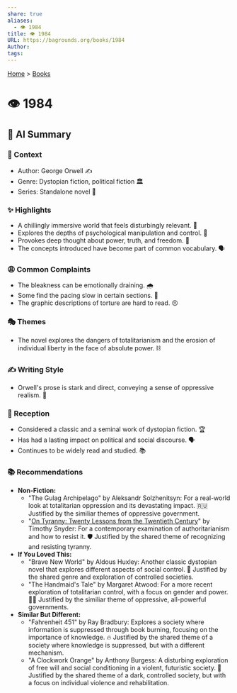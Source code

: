 ```yaml
---
share: true
aliases:
  - 👁️ 1984
title: 👁️ 1984
URL: https://bagrounds.org/books/1984
Author: 
tags: 
---
```

[Home](../index.md) > [Books](./index.md)  
# 👁️ 1984  
## 🤖 AI Summary  
### 📖 Context  
  
* Author: George Orwell ✍️  
* Genre: Dystopian fiction, political fiction 🏛️  
* Series: Standalone novel 🚫  
  
### ✨ Highlights  
  
* A chillingly immersive world that feels disturbingly relevant. 🥶  
* Explores the depths of psychological manipulation and control. 🧠  
* Provokes deep thought about power, truth, and freedom. 💭  
* The concepts introduced have become part of common vocabulary. 🗣️  
  
### 😩 Common Complaints  
  
* The bleakness can be emotionally draining. 🌧️  
* Some find the pacing slow in certain sections. 🐢  
* The graphic descriptions of torture are hard to read. 😣  
  
### 🎭 Themes  
  
* The novel explores the dangers of totalitarianism and the erosion of individual liberty in the face of absolute power. ⛓️  
  
### ✍️ Writing Style  
  
* Orwell's prose is stark and direct, conveying a sense of oppressive realism. 📝  
  
### 📢 Reception  
  
* Considered a classic and a seminal work of dystopian fiction. 🏆  
* Has had a lasting impact on political and social discourse. 🗣️  
* Continues to be widely read and studied. 📚  
  
### 📚 Recommendations  
  
* **Non-Fiction:**  
    * "The Gulag Archipelago" by Aleksandr Solzhenitsyn: For a real-world look at totalitarian oppression and its devastating impact. 🇷🇺 Justified by the similiar themes of oppressive government.  
    * "[On Tyranny: Twenty Lessons from the Twentieth Century](./on-tyranny.md)" by Timothy Snyder: For a contemporary examination of authoritarianism and how to resist it. 🛡️ Justified by the shared theme of recognizing and resisting tyranny.  
* **If You Loved This:**  
    * "Brave New World" by Aldous Huxley: Another classic dystopian novel that explores different aspects of social control. 🧪 Justified by the shared genre and exploration of controlled societies.  
    * "The Handmaid's Tale" by Margaret Atwood: For a more recent exploration of totalitarian control, with a focus on gender and power. 👩‍⚖️ Justified by the similiar theme of oppressive, all-powerful governments.  
* **Similar But Different:**  
    * "Fahrenheit 451" by Ray Bradbury: Explores a society where information is suppressed through book burning, focusing on the importance of knowledge. 🔥 Justified by the shared theme of a society where knowledge is suppressed, but with a different mechanism.  
    * "A Clockwork Orange" by Anthony Burgess: A disturbing exploration of free will and social conditioning in a violent, futuristic society. 🍊 Justified by the shared theme of a dark, controlled society, but with a focus on individual violence and rehabilitation.